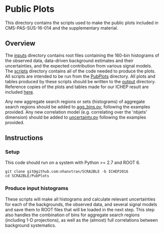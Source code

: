 # Public Plots
This directory contains the scripts used to make the public plots included in CMS-PAS-SUS-16-014 and the supplementary material.

## Overview

The [inputs](./inputs/) directory contains root files containing the 160-bin histograms of the observed data, data-driven background estimates and their uncertainties, and the expected contribution from various signal models. The [scripts](./scripts/) directory contains all of the code needed to produce the plots. All scripts are intended to be run from the [PubPlots](./) directory. All plots and tables produced by these scripts should be written to the [output](./output/) directory. Reference copies of the plots and tables made for our ICHEP result are included [here](./output/reference/).

Any new aggregate search regions or sets (histograms) of aggregate search regions should be added to [agg_bins.py](./scripts/), following the examples provided. Any new correlation model (e.g. correlating over the 'nbjets' dimension) should be added to [uncertainty.py](./scripts/uncertainty.py#L46) following the examples provided.

## Instructions

### Setup
This code should run on a system with Python >= 2.7 and ROOT 6.

```
git clone git@github.com:nhanvtran/SCRA2BLE -b ICHEP2016
cd SCRA2BLE/PubPlots
```

### Produce input histograms
These scripts will make all histograms and calculate relevant uncertainties for each of the backgrounds, the observed data, and several signal models and save them to ROOT files that will be loaded in the next step. This step also handles the combination of bins for aggregate search regions (including 1-D projections), as well as the (almost) full correlations between background systematics.



